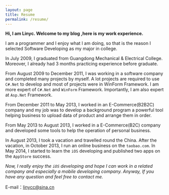 ```yaml
---
layout: page
title: Resume
permalink: /resume/
---
```


**Hi, I am Linyc. Welcome to my blog ,here is my work experience.**

I am a programmer and I enjoy what I am doing, so that is the reason I selected Software Developing as my major in college.

In July 2009, I graduated from Guangdong Mechanical & Electrical College. Moreover, I already had 3 months practicing experience before graduate.

From August 2009 to December 2011, I was working in a software company and completed many projects by myself. A lot projects are required to use `C#.Net` to develop and most of projects were in WinForm Framework. I am more expert of `C#.Net` and `WinForm` Framework. Importantly, I am also expert at `Asp.Net` Framework.

From December 2011 to May 2013, I worked in an E-Commerce(B2B2C) company and my job was to develop a background program a powerful tool helping business to upload data of product and arrange them in order.

From May 2013 to August 2013, I worked in a E-Commerce(B2C) company and developed some tools to help the operation of personal business.

In August 2013, I took a vacation and travelled round the China. After the vacation, in October 2013, I run an online business on the `taobao.com`. In May 2014, I started to learn the `iOS` developing and published two apps on the `AppStore` success.

*Now, I really enjoy the `iOS` developing and hope I can work in a related company and especially a mobile developing company. Anyway, If you have any question and feel free to contact me.*

E-mail：linycc@sina.cn
